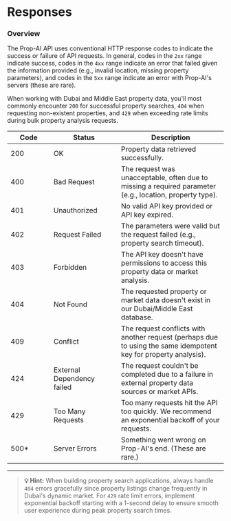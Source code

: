 # Responses

### Overview

The Prop-AI API uses conventional HTTP response codes to indicate the success or failure of API requests. In general, codes in the `2xx` range indicate success, codes in the `4xx` range indicate an error that failed given the information provided (e.g., invalid location, missing property parameters), and codes in the `5xx` range indicate an error with Prop-AI's servers (these are rare).

When working with Dubai and Middle East property data, you'll most commonly encounter `200` for successful property searches, `404` when requesting non-existent properties, and `429` when exceeding rate limits during bulk property analysis requests.

<table><thead><tr><th width="84">Code</th><th width="141">Status</th><th>Description</th></tr></thead><tbody><tr><td>200</td><td>OK </td><td>Property data retrieved successfully.</td></tr><tr><td>400</td><td>Bad Request</td><td>The request was unacceptable, often due to missing a required parameter (e.g., location, property type).</td></tr><tr><td>401</td><td>Unauthorized</td><td>No valid API key provided or API key expired.</td></tr><tr><td>402</td><td>Request Failed</td><td>The parameters were valid but the request failed (e.g., property search timeout).</td></tr><tr><td>403</td><td>Forbidden</td><td>The API key doesn't have permissions to access this property data or market analysis.</td></tr><tr><td>404</td><td>Not Found</td><td>The requested property or market data doesn't exist in our Dubai/Middle East database.</td></tr><tr><td>409</td><td>Conflict</td><td>The request conflicts with another request (perhaps due to using the same idempotent key for property analysis).</td></tr><tr><td>424</td><td>External Dependency failed</td><td>The request couldn't be completed due to a failure in external property data sources or market APIs.</td></tr><tr><td>429</td><td>Too Many Requests</td><td>Too many requests hit the API too quickly. We recommend an exponential backoff of your requests.</td></tr><tr><td>500*</td><td>Server Errors</td><td>Something went wrong on Prop-AI's end. (These are rare.)</td></tr></tbody></table>

***

> **💡 Hint:** When building property search applications, always handle `404` errors gracefully since property listings change frequently in Dubai's dynamic market. For `429` rate limit errors, implement exponential backoff starting with a 1-second delay to ensure smooth user experience during peak property search times.

